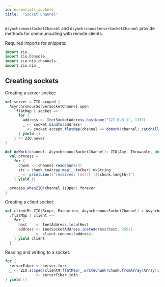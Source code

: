 ```yaml
---
id: essentials_sockets
title:  "Socket Channel"
---
```


`AsynchronousSocketChannel` and `AsynchronousServerSocketChannel` provide methods for communicating with remote clients.

Required imports for snippets:

```scala mdoc:silent
import zio._
import zio.Console._
import zio.nio.channels._
import zio.nio._
```

## Creating sockets

Creating a server socket:

```scala mdoc:silent
val server = ZIO.scoped {
  AsynchronousServerSocketChannel.open
    .flatMap { socket =>
      for {
        address <- InetSocketAddress.hostName("127.0.0.1", 1337)
        _ <- socket.bindTo(address)
        _ <- socket.accept.flatMap(channel => doWork(channel).catchAll(ex => printLine(ex.getMessage)).fork).forever.fork
      } yield ()
    } *> ZIO.never
}

def doWork(channel: AsynchronousSocketChannel): ZIO[Any, Throwable, Unit] = {
  val process =
    for {
      chunk <- channel.readChunk(3)
      str = chunk.toArray.map(_.toChar).mkString
      _ <- printLine(s"received: [$str] [${chunk.length}]")
    } yield ()

  process.whenZIO(channel.isOpen).forever
}
```

Creating a client socket:

```scala mdoc:silent
val clientM: ZIO[Scope, Exception, AsynchronousSocketChannel] = AsynchronousSocketChannel.open
  .flatMap { client =>
    for {
      host    <- InetAddress.localHost
      address <- InetSocketAddress.inetAddress(host, 2552)
      _       <- client.connect(address)
    } yield client
  }
```

Reading and writing to a socket:

```scala mdoc:silent
for {
  serverFiber <- server.fork
  _ <- ZIO.scoped(clientM.flatMap(_.writeChunk(Chunk.fromArray(Array(1, 2, 3).map(_.toByte)))))
  _           <- serverFiber.join
} yield ()
```
